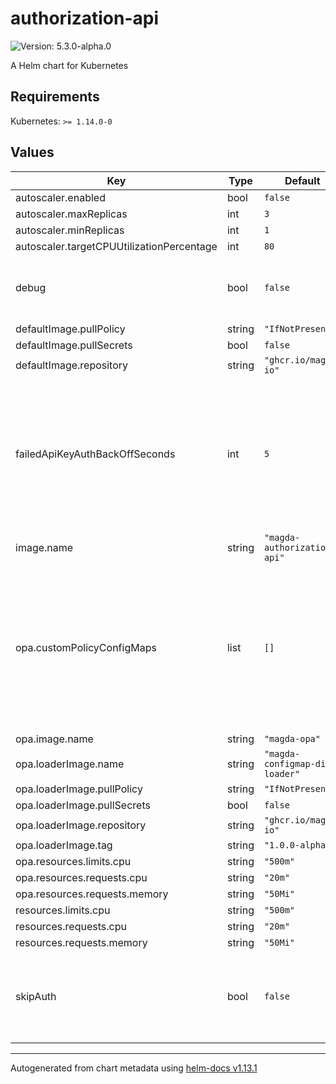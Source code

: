 # authorization-api

![Version: 5.3.0-alpha.0](https://img.shields.io/badge/Version-5.3.0--alpha.0-informational?style=flat-square)

A Helm chart for Kubernetes

## Requirements

Kubernetes: `>= 1.14.0-0`

## Values

| Key | Type | Default | Description |
|-----|------|---------|-------------|
| autoscaler.enabled | bool | `false` |  |
| autoscaler.maxReplicas | int | `3` |  |
| autoscaler.minReplicas | int | `1` |  |
| autoscaler.targetCPUUtilizationPercentage | int | `80` |  |
| debug | bool | `false` | when set to true, auth API will print verbose debug info (e.g. sql statements) to log |
| defaultImage.pullPolicy | string | `"IfNotPresent"` |  |
| defaultImage.pullSecrets | bool | `false` |  |
| defaultImage.repository | string | `"ghcr.io/magda-io"` |  |
| failedApiKeyAuthBackOffSeconds | int | `5` | How long time in number of seconds should the auth API fail all API key verification requests immediately without verifying the hash since the last failed API key verification request. |
| image.name | string | `"magda-authorization-api"` |  |
| opa.customPolicyConfigMaps | list | `[]` | a list of names of the configMaps that contains custom policy files. the configMap must be created using magda helm chart template: [magda.filesToJson](https://github.com/magda-io/magda/blob/21499b75c7a7ee00d68886338713217d83ccb91f/deploy/helm/magda-core/templates/_helpers.tpl#L244). More info see [here](https://github.com/magda-io/magda-configmap-dir-loader). Config examples can be found in [here](../../local-auth-test-deployment/templates/test-opa-policies.yaml). |
| opa.image.name | string | `"magda-opa"` |  |
| opa.loaderImage.name | string | `"magda-configmap-dir-loader"` |  |
| opa.loaderImage.pullPolicy | string | `"IfNotPresent"` |  |
| opa.loaderImage.pullSecrets | bool | `false` |  |
| opa.loaderImage.repository | string | `"ghcr.io/magda-io"` |  |
| opa.loaderImage.tag | string | `"1.0.0-alpha.0"` |  |
| opa.resources.limits.cpu | string | `"500m"` |  |
| opa.resources.requests.cpu | string | `"20m"` |  |
| opa.resources.requests.memory | string | `"50Mi"` |  |
| resources.limits.cpu | string | `"500m"` |  |
| resources.requests.cpu | string | `"20m"` |  |
| resources.requests.memory | string | `"50Mi"` |  |
| skipAuth | bool | `false` | when set to true, API will not query policy engine for auth decision but assume it's always permitted.  It's for debugging only. |

----------------------------------------------
Autogenerated from chart metadata using [helm-docs v1.13.1](https://github.com/norwoodj/helm-docs/releases/v1.13.1)
